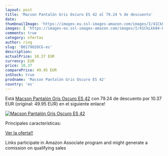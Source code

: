 ```yaml
---
layout: post
title: 'Macson Pantalón Gris Oscuro ES 42 al 79.24 % de descuento'
date: 
thumbnailImage: 'https://images-eu.ssl-images-amazon.com/images/I/41CkLkk84-L._SL200_.jpg'
images: [ 'https://images-eu.ssl-images-amazon.com/images/I/41CkLkk84-L._SL200_.jpg' ]
comments: true
category: ofertas
author: ring
slug: 'B0179O2OCG-es'
description:
actualPrice: 10.37 EUR
currency: EUR
price: 10.37
comparePrice: 49.95 EUR
inStock: true
prodname: 'Macson Pantalón Gris Oscuro ES 42'
country: 'es'
---
```


Está [Macson Pantalón Gris Oscuro ES 42](https://www.amazon.es/dp/B0179O2OCG/?tag=tolees-21) con 79.24 de descuento por 10.37 EUR (original: 49.95 EUR) en el siguiente enlace!

[![Macson Pantalón Gris Oscuro ES 42](https://images-eu.ssl-images-amazon.com/images/I/41CkLkk84-L._SL200_.jpg)](https://www.amazon.es/dp/B0179O2OCG/?tag=tolees-21)

Principales características:


[Ver la oferta!!](https://www.amazon.es/dp/B0179O2OCG/?tag=tolees-21)

Links participate in Amazon Associate program and might generate a comission on qualifying sales


